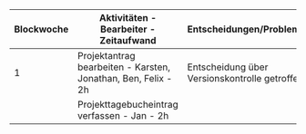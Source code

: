 | Blockwoche | Aktivitäten - Bearbeiter - Zeitaufwand | Entscheidungen/Probleme |
|------------|----------------------------------------|-------------------------|
|1|Projektantrag bearbeiten - Karsten, Jonathan, Ben, Felix - 2h|Entscheidung über Versionskontrolle getroffen|
||Projekttagebucheintrag verfassen - Jan - 2h||

